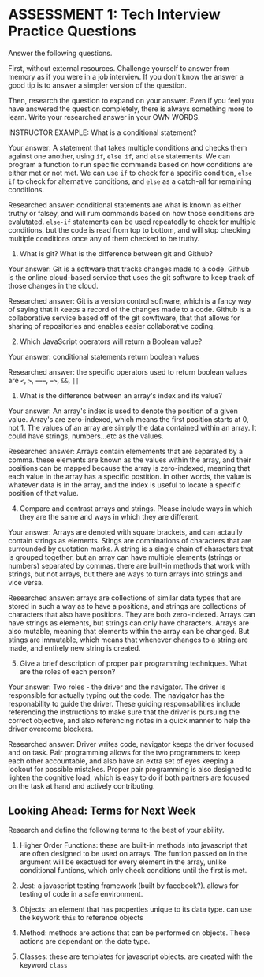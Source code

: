 # ASSESSMENT 1: Tech Interview Practice Questions

Answer the following questions.

First, without external resources. Challenge yourself to answer from memory as if you were in a job interview. If you don't know the answer a good tip is to answer a simpler version of the question.

Then, research the question to expand on your answer. Even if you feel you have answered the question completely, there is always something more to learn. Write your researched answer in your OWN WORDS.

INSTRUCTOR EXAMPLE: What is a conditional statement?

Your answer: A statement that takes multiple conditions and checks them against one another, using `if`, `else if`, and `else` statements. We can program a function to run specific commands based on how conditions are either met or not met. We can use `if` to check for a specific condition, `else if` to check for alternative conditions, and `else` as a catch-all for remaining conditions.

Researched answer: conditional statements are what is known as either truthy or falsey, and will rum commands based on how those conditions are evalutated. `else-if` statements can be used repeatedly to check for multiple conditions, but the code is read from top to bottom, and will stop checking multiple conditions once any of them checked to be truthy.

1. What is git? What is the difference between git and Github?

Your answer: Git is a software that tracks changes made to a code. Github is the online cloud-based service that uses the git software to keep track of those changes in the cloud.

Researched answer: Git is a version control software, which is a fancy way of saying that it keeps a record of the changes made to a code. Github is a collaborative service based off of the git sowftware, that that allows for sharing of repositories and enables easier collaborative coding. 

2. Which JavaScript operators will return a Boolean value?

Your answer: conditional statements return boolean values

Researched answer: the specific operators used to return boolean values are `<`, `>`, `===`, `=>`, `&&`, `||`

1. What is the difference between an array's index and its value?

Your answer: An array's index is used to denote the position of a given value. Array's are zero-indexed, which means the first position starts at 0, not 1.  The values of an array are simply the data contained within an array. It could have strings, numbers...etc as the values.

Researched answer: Arrays contain elemements that are separated by a comma. these elements are known as the values within the array, and their positions can be mapped because the array is zero-indexed, meaning that each value in the array has a specific postition. In other words, the value is whatever data is in the array, and the index is useful to locate a specific position of that value.


4. Compare and contrast arrays and strings. Please include ways in which they are the same and ways in which they are different.

Your answer: Arrays are denoted with square brackets, and can actaully contain strings as elements.  Stings are comninations of characters that are surrounded by quotation marks. A string is a single chain of characters that is grouped together, but an array can have multiple elements (strings or numbers) separated by commas.  there are built-in methods that work with strings, but not arrays, but there are ways to turn arrays into strings and vice versa. 

Researched answer: arrays are collections of similar data types that are stored in such a way as to have a positions, and strings are collections of characters that also have positions.  They are both zero-indexed. Arrays can have strings as elements, but strings can only have characters. Arrays are also mutable, meaning that elements within the array can be changed. But stings are immutable, which means that whenever changes to a string are made, and entirely new string is created.

5. Give a brief description of proper pair programming techniques. What are the roles of each person?

Your answer: Two roles - the driver and the navigator.  The driver is responsible for actually typing out the code. The navigator has the responability to guide the driver. These guiding responsabilities include referencing the instructions to make sure that the driver is pursuing the correct objective, and also referencing notes in a quick manner to help the driver overcome blockers.

Researched answer: Driver writes code, navigator keeps the driver focused and on task. Pair programming allows for the two programmers to keep each other accountable, and also have an extra set of eyes keeping a lookout for possible mistakes. Proper pair programming is also designed to lighten the cognitive load, which is easy to do if both partners are focused on the task at hand and actively contributing.

## Looking Ahead: Terms for Next Week

Research and define the following terms to the best of your ability.

1. Higher Order Functions: these are built-in methods into javascript that are often designed to be used on arrays. The funtion passed on in the argument will be exectued for every element in the array, unlike conditional funtions, which only check conditions until the first is met.

2. Jest: a javascript testing framework (built by facebook?). allows for testing of code in a safe environment. 

3. Objects: an element that has properties unique to its data type. can use the keywork `this` to reference objects

4. Method: methods are actions that can be performed on objects. These actions are dependant on the date type.  

5. Classes: these are templates for javascript objects. are created with the keyword `class`
